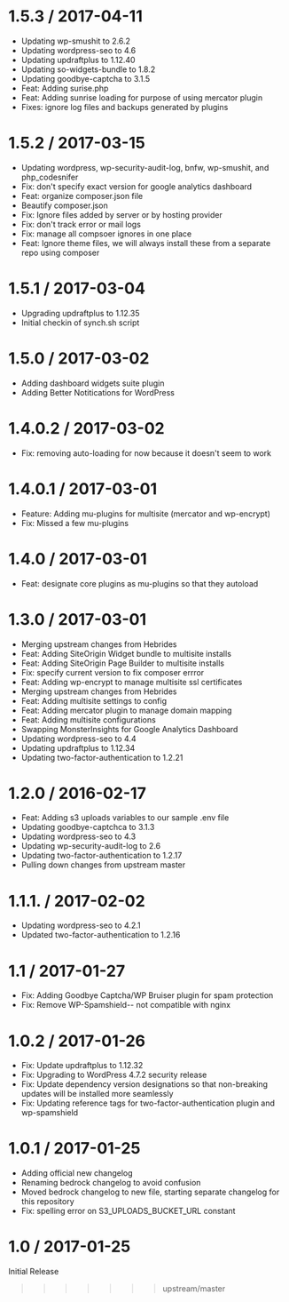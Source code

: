
1.5.3 / 2017-04-11
==================

  * Updating wp-smushit to 2.6.2
  * Updating wordpress-seo to 4.6
  * Updating updraftplus to 1.12.40
  * Updating so-widgets-bundle to 1.8.2
  * Updating goodbye-captcha to 3.1.5
  * Feat: Adding surise.php
  * Feat: Adding sunrise loading for purpose of using mercator plugin
  * Fixes: ignore log files and backups generated by plugins

1.5.2 / 2017-03-15
==================

  * Updating wordpress, wp-security-audit-log, bnfw, wp-smushit, and php_codesnifer
  * Fix: don't specify exact version for google analytics dashboard
  * Feat: organize composer.json file
  * Beautify composer.json
  * Fix: Ignore files added by server or by hosting provider
  * Fix: don't track error or mail logs
  * Fix: manage all compsoer ignores in one place
  * Feat: Ignore theme files, we will always install these from a separate repo using composer

1.5.1 / 2017-03-04
==================

  * Upgrading updraftplus to 1.12.35
  * Initial checkin of synch.sh script

1.5.0 / 2017-03-02
==================

  * Adding dashboard widgets suite plugin
  * Adding Better Notitications for WordPress

1.4.0.2 / 2017-03-02
==================

  * Fix: removing auto-loading for now because it doesn't seem to work

1.4.0.1 / 2017-03-01
==================

  * Feature: Adding mu-plugins for multisite (mercator and wp-encrypt)
  * Fix: Missed a few mu-plugins

1.4.0 / 2017-03-01
==================

  * Feat: designate core plugins as mu-plugins so that they autoload

1.3.0 / 2017-03-01
==================

  * Merging upstream changes from Hebrides
  * Feat: Adding SiteOrigin Widget bundle to multisite installs
  * Feat: Adding SiteOrigin Page Builder to multisite installs
  * Fix: specify current version to fix composer errror
  * Feat: Adding wp-encrypt to manage multisite ssl certificates
  * Merging upstream changes from Hebrides
  * Feat: Adding multisite settings to config
  * Feat: Adding mercator plugin to manage domain mapping
  * Feat: Adding multisite configurations
  * Swapping MonsterInsights for Google Analytics Dashboard
  * Updating wordpress-seo to 4.4
  * Updating updraftplus to 1.12.34
  * Updating two-factor-authentication to 1.2.21

1.2.0 / 2016-02-17
==================

  * Feat: Adding s3 uploads variables to our sample .env file
  * Updating goodbye-captchca to 3.1.3
  * Updating wordpress-seo to 4.3
  * Updating wp-security-audit-log to 2.6
  * Updating two-factor-authentication to 1.2.17
  * Pulling down changes from upstream master

1.1.1. / 2017-02-02
==================

  * Updating wordpress-seo to 4.2.1
  * Updated two-factor-authentication to 1.2.16

1.1 / 2017-01-27
==================

  * Fix: Adding Goodbye Captcha/WP Bruiser plugin for spam protection
  * Fix: Remove WP-Spamshield-- not compatible with nginx

1.0.2 / 2017-01-26
==================

  * Fix: Update updraftplus to 1.12.32
  * Fix: Upgrading to WordPress 4.7.2 security release
  * Fix: Update dependency version designations so that non-breaking updates will be installed more seamlessly
  * Fix: Updating reference tags for two-factor-authentication plugin and wp-spamshield

1.0.1 / 2017-01-25
==================

  * Adding official new changelog
  * Renaming bedrock changelog to avoid confusion
  * Moved bedrock changelog to new file, starting separate changelog for this repository
  * Fix: spelling error on S3_UPLOADS_BUCKET_URL constant

1.0 / 2017-01-25
================

Initial Release
>>>>>>> upstream/master
